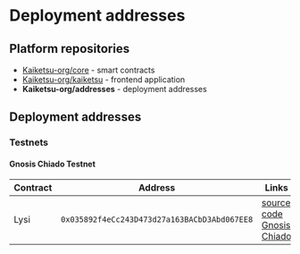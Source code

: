 # Deployment addresses

## Platform repositories

- [Kaiketsu-org/core](https://github.com/kaiketsu-org/core) - smart contracts
- [Kaiketsu-org/kaiketsu](https://github.com/Kaiketsu-org/kaiketsu) - frontend application
- **Kaiketsu-org/addresses** - deployment addresses


## Deployment addresses

### Testnets

#### Gnosis Chiado Testnet

| Contract           | Address                                      | Links                                                                                                                                                                                               |
|--------------------|----------------------------------------------|-----------------------------------------------------------------------------------------------------------------------------------------------------------------------------------------------------|
|    Lysi    | `0x035892f4eCc243D473d27a163BACbD3Abd067EE8` | [source code](https://github.com/Kaiketsu-org/core/blob/main/contracts/token/Lysi.sol) [Gnosis Chiado](https://gnosis-chiado.blockscout.com/address/0x035892f4eCc243D473d27a163BACbD3Abd067EE8)   |

